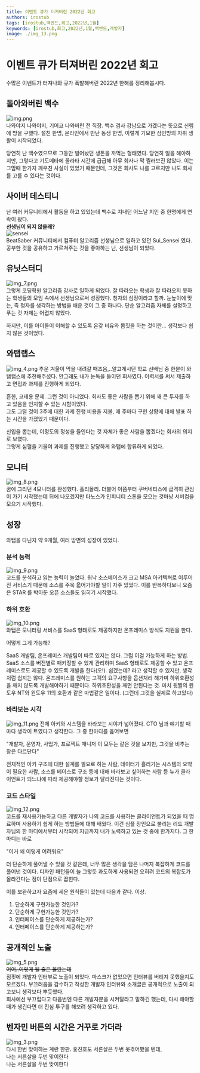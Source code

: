```yaml
---
title: 이벤트 큐가 터져버린 2022년 회고
authors: irostub
tags: [irostub,백엔드,회고,2022년,1월]
keywords: [irostub,회고,2022년,1월,백엔드,개발자]
image: ./img_13.png
---
```

# 이벤트 큐가 터져버린 2022년 회고
수많은 이벤트가 터져나와 큐가 폭발해버린 2022년 한해를 정리해봅시다.

## 돌아와버린 백수
![img.png](img.png)  
나와야지 나와야지, 기어코 나와버린 전 직장. 백수 겸사 강남으로 가겠다는 뜻으로 신림에 방을 구했다. 절친 한명, 온라인에서 만난 동생 한명, 이렇게 기묘한 삼인방의 자취 생활이 시작되었다.  

당연히 난 백수였으므로 그동안 벌어놨던 생돈을 까먹는 형태였다. 당연히 일을 해야하지만, 그렇다고 기도메타에 올라타 시간에 급급해 아무 회사나 막 찔러보진 않았다. 
이는 그맘때 한가지 깨우친 사실이 있었기 때문인데, 그것은 회사도 나를 고르지만 나도 회사를 고를 수 있다는 것이다.

## 사이버 데스티니
난 여러 커뮤니티에서 활동을 하고 있었는데 백수로 지내던 어느날 지인 중 한명에게 연락이 왔다.  
**선생님이 되지 않을래?**  
![sensei](sensei.jpeg)  
BeatSaber 커뮤니티에서 컴퓨터 알고리즘 선생님으로 일하고 있던 Sui_Sensei 였다. 공부한 것을 공유하고 가르쳐주는 것을 좋아하는 난, 선생님이 되었다.

## 유닛스터디
![img_7.png](img_7.png)  
그렇게 코딩학원 알고리즘 강사로 일하게 되었다. 잘 따라오는 학생과 잘 따라오지 못하는 학생들의 모임 속에서 선생님으로써 성장했다.
청자의 심정이라고 할까. 눈높이에 맞는, 즉 청자를 생각하는 방법을 배운 것이 그 중 하나다. 단순 알고리즘 자체를 설명하고 푸는 것 자체는 어렵지 않았다.   

하지만, 이를 아이들이 이해할 수 있도록 온갖 비유와 몸짓을 하는 것이란... 생각보다 쉽지 않은 것이었다.

## 와탭랩스
![img_4.png](img_4.png)
추운 겨울이 막을 내려갈 때즈음,..알고계시던 학교 선배님 중 한분이 와탭랩스에 추천해주셨다. 안그래도 내가 눈독을 들이던 회사였다. 이력서를 써서 제출하고 
면접과 과제를 진행하게 되었다.

흔한, 코테용 문제. 그런 것이 아니었다. 회사도 좋은 사람을 뽑기 위해 꽤 큰 투자를 하고 있음을 인지할 수 있는 시험이었다.   
그도 그럴 것이 3주에 대한 과제 진행 비용을 지불, 매 주마다 구현 상황에 대해 발표 하는 시간을 가졌었기 때문이다. 

신입을 뽑는데, 이정도의 정성을 들인다는 것 자체가 좋은 사람을 뽑겠다는 회사의 의지로 보였다.  
그렇게 심혈을 기울여 과제를 진행했고 당당하게 와탭에 합류하게 되었다.

## 모니터
![img_8.png](img_8.png)  
꿈에 그리던 4모니터를 완성했다. 홀리몰리. 더불어 이쯤부터 쿠버네티스에 급격히 관심이 가기 시작했는데 뒤에 나오겠지만 타노스가 인피니티 스톤을 모으는 것마냥
서버컴을 모으기 시작했다.

## 성장
와탭을 다닌지 약 9개월, 여러 방면의 성장이 있었다.   

### 분석 능력
![img_9.png](img_9.png)  
코드를 분석하고 읽는 능력이 늘었다. 워낙 소스베이스가 크고 MSA 아키텍쳐로 이루어진 서비스기 때문에 소스를 주욱 읇어가야할 일이 자주 있었다. 이를 반복하다보니
요즘은 STAR 를 박아둔 오픈 소스들도 읽히기 시작했다.

### 하위 호환
![img_10.png](img_10.png)  
와탭은 모니터링 서비스를 SaaS 형태로도 제공하지만 온프레미스 방식도 지원을 한다. 

어떻게 그게 가능해?

SaaS 개발팀, 온프레미스 개발팀이 따로 있지는 않다. 그럼 이걸 가능하게 하는 방법. SaaS 소스를 버전별로 패키징할 수 있게 관리하며 SaaS 형태로도 제공할 수 있고 온프레미스로도
제공할 수 있도록 개발을 한다(오!). 쉽겠는데? 라고 생각할 수 있지만, 생각처럼 쉽지는 않다. 온프레미스를 원하는 고객의 요구사항을 옵션처리 해가며 하위호환성을 깨지 않도록 개발해야하기 때문이다.
하위호환성을 깨면 안된다는 것. 마치 윗짤의 윈도우 NT와 윈도우 11의 호환과 같은 마법같은 일이다. (그런데 그것을 실제로 하고있다)

### 바라보는 시각
![img_11.png](img_11.png)
전체 아키와 시스템을 바라보는 시야가 넓어졌다. CTO 님과 얘기할 때마다 생각이 트였다고 생각한다. 그 중 한마디를 읊어보면

"개발자, 운영자, 사업가, 프로젝트 매니저 이 모두는 같은 것을 보지만, 그것을 비추는 창은 다르단다"

전체적인 아키 구조에 대한 설계를 필요로 하는 사람, 데이터가 흘러가는 시스템의 요약이 필요한 사람, 소스를 베이스로 구조 등에 대해 바라보고 싶어하는 사람 등 
누가 클라이언트가 되느냐에 따라 제공해야할 정보가 달라진다는 것이다.

### 코드 스타일
![img_12.png](img_12.png)  
코드를 재사용가능하고 다른 개발자가 나의 코드를 사용하는 클라이언트가 되었을 때 명료하며 사용하기 쉽게 하는 방법들에 대해 배웠다. 이건 심플 장인으로 불리는 리드 개발자님의 한 마디에서부터 시작되어 지금까지
내가 노력하고 있는 것 중에 한가지다. 그 한마디는 바로

"이거 왜 이렇게 어려워요"

더 단순하게 풀어낼 수 있을 것 같은데, 너무 많은 생각을 담은 나머지 복잡하게 코드를 풀어낸 것이다. 디자인 패턴들이 늘 그렇듯 과도하게 사용되면 오히려 코드의 복잡도가 올라간다는 점이 단점으로 꼽힌다.

이를 보완하고자 요즘에 세운 원칙들이 있는데 다음과 같다. 이상.

1. 단순하게 구현가능한 것인가?
2. 단순하게 구현가능한 것인가?
3. 인터페이스를 단순하게 제공하는가?
4. 인터페이스를 단순하게 제공하는가?


## 공개적인 노출
![img_5.png](img_5.png)  
~~어어..이렇게 될 줄은 몰랐는데~~  
점핏에 개발자 인터뷰로 노출이 되었다. 마스크가 없었으면 인터뷰를 버티지 못했을지도 모르겠다. 부끄러움을 감수하고 작성한 개발자 인터뷰와 소개글은 공개적으로 노출이 되고보니 생각보다 뿌듯했다.  
회사에선 부끄럽다고 다음번엔 다른 개발자분을 시켜달라고 말하긴 했는데, 다시 해야할 때가 생긴다면 더 진심 투구를 해보려 생각하고 있다.

## 벤자민 버튼의 시간은 거꾸로 가더라
![img_3.png](img_3.png)  
다시 한번 맞이하는 계란 한판. 홍진호도 서른살은 두번 못겪어봤을 텐데,  
나는 서른살을 두번 맞이한다  
나는 서른살을 두번 맞이한다
